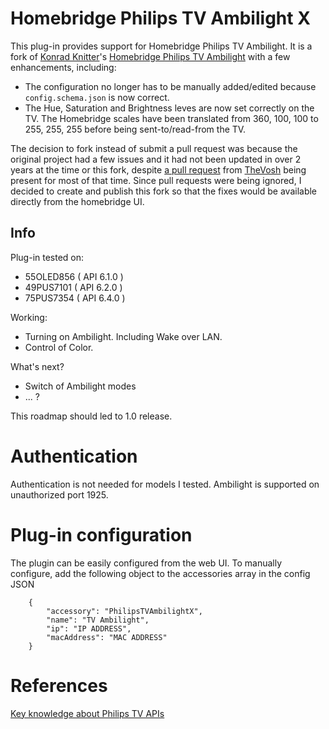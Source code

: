 # Homebridge Philips TV Ambilight X

This plug-in provides support for Homebridge Philips TV Ambilight. It is a fork of [Konrad Knitter](https://github.com/konradknitter)'s [Homebridge Philips TV Ambilight](https://github.com/konradknitter/homebridge-philips-tv-ambilight) with a few enhancements, including:

- The configuration no longer has to be manually added/edited because `config.schema.json` is now correct.
- The Hue, Saturation and Brightness leves are now set correctly on the TV. The Homebridge scales have been translated from 360, 100, 100 to 255, 255, 255 before being sent-to/read-from the TV.

The decision to fork instead of submit a pull request was because the original project had a few issues and it had not been updated in over 2 years at the time or this fork, despite [a pull request](https://github.com/konradknitter/homebridge-philips-tv-ambilight/pull/6) from [TheVosh](https://github.com/TheVosh) being present for most of that time. Since pull requests were being ignored, I decided to create and publish this fork so that the fixes would be available directly from the homebridge UI.

## Info

Plug-in tested on:

- 55OLED856 ( API 6.1.0 )
- 49PUS7101 ( API 6.2.0 )
- 75PUS7354 ( API 6.4.0 )

Working:

- Turning on Ambilight. Including Wake over LAN.
- Control of Color.

What's next?

- Switch of Ambilight modes
- ... ?

This roadmap should led to 1.0 release.

# Authentication

Authentication is not needed for models I tested. Ambilight is supported on unauthorized port 1925.

# Plug-in configuration

The plugin can be easily configured from the web UI. To manually configure, add the following object to the accessories array in the config JSON

```
    {
        "accessory": "PhilipsTVAmbilightX",
        "name": "TV Ambilight",
        "ip": "IP ADDRESS",
        "macAddress": "MAC ADDRESS"
    }
```

# References

[Key knowledge about Philips TV APIs](https://github.com/eslavnov/pylips/wiki)

